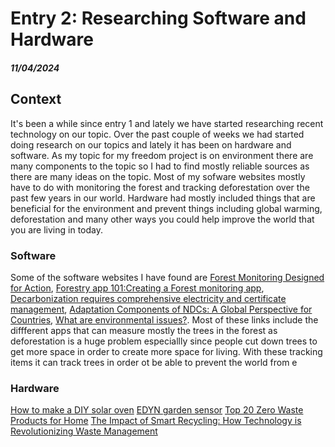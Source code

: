 # Entry 2: Researching Software and Hardware
##### 11/04/2024

## Context
It's been a while since entry 1 and lately we have started researching recent technology on our topic. Over the past couple of weeks we had started doing research on our topics and lately it has been on hardware and software. As my topic for my freedom project is on environment there are many components to the topic so I had to find mostly reliable sources as there are many ideas on the topic. Most of my sofware websites mostly have to do with monitoring the forest and tracking deforestation over the past few years in our world. Hardware had mostly included things that are beneficial for the environment and prevent things including global warming, deforestation and many other ways you could help improve the world that you are living in today. 

### Software
Some of the software websites I have found are [Forest Monitoring Designed for Action](https://www.globalforestwatch.org/), [Forestry app 101:Creating a Forest monitoring app](https://3sidedcube.com/projects/a-conservation-app-to-save-our-forests), [Decarbonization requires comprehensive electricity and certificate management](https://3sidedcube.com/projects/a-conservation-app-to-save-our-forests), [Adaptation Components of NDCs: A Global Perspective for Countries](https://www.wri.org/events/2022/8/adaptation-components-ndcs-global-perspective-countries), [What are environmental issues?](https://www.ibm.com/topics/environmental-issues). Most of these links include the diffferent apps that can measure mostly the trees in the forest as deforestation is a huge problem especiallly since people cut down trees to get more space in order to create more space for living. With these tracking items it can track trees in order ot be able to prevent the world from e

### Hardware
[How to make a DIY solar oven](https://www.homesciencetools.com/article/how-to-build-a-solar-oven-project/?srsltid=AfmBOooKn_ikQrPyia57a269EgVP5m6uj0HrLuN2CDrjfqIURFYTpyZh)
[EDYN garden sensor](https://www.wevolver.com/specs/edyn.garden.sensor)
[Top 20 Zero Waste Products for Home](https://www.loopify.world/blog/post/zero-waste-products)
[The Impact of Smart Recycling: How Technology is Revolutionizing Waste Management](https://www.smartsortai.com/the-impact-of-smart-recycling-how-technology-is-revolutionizing-waste-management/#:~:text=By%20efficiently%20sorting%20and%20separating,associated%20with%20extraction%20and%20production.)

